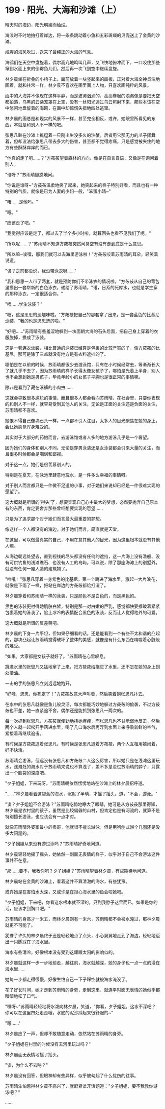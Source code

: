 <link rel="stylesheet" href="../styles/text.css" />
<h1>199 · 阳光、大海和沙滩（上）</h1>

晴天时的海边，阳光明媚而灿烂。

海浪时不时地拍打着岸边，将一条条跳动着小鱼和五彩斑斓的贝壳送上了金黄的沙滩。

咸腥的海风吹过，送来了最纯正的大海的气息。

海鸥们在天空中盘旋着，偶尔高亢地鸣叫几声，又飞快地俯冲而下，一口咬住那些窜到水面上来的倒霉鱼儿们，然后再一次飞到空中继续盘旋。

林夕晨坐在折叠的小椅子上，面前放着一块竖起来的画板，正对着大海全神贯注地画着，就和往常一样，林夕晨不喜欢在画里画上人物，只喜欢画纯粹的风景。

画中的大海并不像现在这样平静，而是波涛汹涌的，高高卷起的浪潮像是要把天空都拍落，乌黑的云朵笼罩在上空，没有一丝阳光透过乌云照射下来，那些本该在空中悠闲地盘旋着的海鸥，在画中却惊慌失措地四处逃窜。

林夕晨的画总是和现实的风景不一样，甚至完全相反，或许，她眼里所看见的东西，本就是和别人不一样的吧。

张思凡趴在沙滩上挑逗着一只刚出生没多久的沙蟹，后者用它那无力的爪子挥舞着，但却没法给张思凡带去多大的伤害，甚至都不觉得疼痛，只是感觉被夹住的地方有些酥酥痒痒的而已。

"他真的走了吧……？"方莜莜望着森林的方向，像是在自言自语，又像是在询问着别人。

"谁呀？"苏雨晴疑惑地问。

"你说是谁呀\~"方莜莜温柔地笑了起来，她笑起来的样子特别好看，而且也有一种特别的气质，就像是已为人妻的少妇一般，"笨蛋小晴\~"

"唔……是他吗。"

"嗯。"

"应该走了吧。"

"我觉得应该是走了，都过去了半个多小时啦，就算回头也看不见我们了呢。"

"所以呢……？"苏雨晴不知道方莜莜突然问莫空有没有走到底是什么意思。

"所以嘛\~诶嘿，那我们就可以去海里游泳啦！"方莜莜咬着苏雨晴的耳朵，轻笑着说道。

"诶？之前都没说，我没带泳衣呀……"

"我和思思一人带了两套，就是预防你们不带泳衣的情况啦。"方莜莜从自己的背包里摸出一套崭新的白色泳衣，递给了苏雨晴，"诺，日系的死库水，也就是学生穿的那种泳衣，一定很适合你。"

"唔……学生泳装？"

"嗯，这是思思的恶趣味啦。"方莜莜把自己的那套拿了出来，是一套蓝色的比基尼泳装，"我的也是思思选的啦。"

"好吧……"苏雨晴有些羞涩地躲到一块面朝大海的石头后面，把自己身上穿着的衣服脱掉，换成了泳装。

这是一套连衣泳装，相比普通的泳装已经算是包裹的比较严实的了，像方莜莜的比基尼，那可是除了三点就没有地方是有衣料遮挡的了。

哪怕是在以前的时候，苏雨晴都很少去游泳馆，只有在小时候经常去，等渐渐长大了就几乎不去了，因为苏雨晴的样子长得太像女孩子了，哪怕是光着上半身，别人也不会想到她是男孩子，毕竟年龄小的女孩子平胸也是很正常的事情嘛。

除非是看到了藏在泳裤的小肉虫……

这就会导致很多尴尬的事情，而且很多人都会看向苏雨晴，在社会里，只要你表现的和别人不一样，就容易受到其他人的关注，无论是正面的关注还是负面的关注，苏雨晴都不喜欢。

她恨不得自己像块石头一样，一点都不引人注目，太多人的目光聚焦在她的身上，会让她感觉浑身难受的。

其实对于大部分的药娘而言，去游泳馆或者人多的地方游泳几乎是一个奢望。

因为她们的身体和别人不同，无论是穿男泳装还是女泳装都会引来大量的关注，而且很多时候都会是嘲讽和鄙视。

对于这一点，她们是很羡慕别人的。

特别是在夏天，在泳池里肆意地玩水，是一件多么幸福的事情呀。

对于别人而言都只是一件微不足道的小事，对于她们来说却已经是一件很难实现的愿望了。

这大概就是所谓的'得失'了，想要实现自己心中最大的梦想，必然要抛弃自己原本有的东西，肯定要舍弃那些曾经想要实现的愿望……

只是为了追求那个对于她们而言最大最重要的梦想。

像这样一个人都没有的海边，对于她们而言，简直就是天堂。

在这里，可以做最真实的自己，不用在意其他人的目光，因为这里根本就没有其他人嘛。

从海边朝远处望去，直到视线的尽头都没有任何的遮挡，这一片海上没有渔船、没有可供钓鱼的浅滩礁石、也没有人工的岛屿，可以说，除了那座海滩上的别墅外，就没有任何一座人造的建筑物了。

"哈吼！"张思凡穿着一身紫色的比基尼，第一个跳进了海水里，激起一大片浪花，就像是下雨了一样，把站在岸边的方莜莜都给打湿了。

林夕晨穿着和苏雨晴一样的泳装，只是颜色不是白色的，而是黑色的。

黑色的泳装更衬得她肌肤白皙，特别是那一对白嫩的巨乳，感觉都快要撑破着紧紧包裹着她的泳装了，脸上冰冷的表情配合黑色的泳装，反而让人觉得格外的可爱。

这大概就是所谓的反差萌吧。

林夕晨的下身一片平坦，但如果仔细看的话，还是能看到一个有些不太和谐的凸起的，那块凸起让苏雨晴觉得破坏了整体的美感，就像是有什么东西在啃噬着心脏般的难受。

"如果，大家都是女孩子就好了。"苏雨晴在心里叹息。

跳进水里的张思凡又猛地窜了上来，把方莜莜给拖进了水里，还不忘在她的身上到处揩油。

一击的手的张思凡立刻远远地跑开，

"好哇，思思，你死定了！"方莜莜故意大声叫着，然后笑着朝张思凡扑去。

在水中的张思凡就像是鱼儿般灵活，每次都能巧妙地躲过方莜莜的偷袭，不过方莜莜也不差，她一直紧追不舍，偶尔还是能抓到张思凡一两次的。

每一次抓到张思凡，方莜莜就使劲地挠她痒痒，而张思凡也不甘示弱地反击，然后两个人就一起松开手落进水里，喝了几口海水后再浮到水面上来呼吸新鲜的空气，紧接着再继续追击。

有时候是方莜莜追着张思凡，有时候是张思凡追着方莜莜，两个人互相用嬉闹着，好不快活。

苏雨晴会游泳，但远没有张思凡和方莜莜二人这么厉害，所以她只是在浅滩这里玩水，浅滩处的海水对于苏雨晴来说也不算浅了，差不多是没过苏雨晴的脖子，只露出一个脑袋的深度吧。

"夕子姐姐，下来玩呀。"苏雨晴朝依然愣愣地站在沙滩上的林夕晨招呼道。

"……"林夕晨看着这碧蓝的海水，沉默了半晌，才摇了摇头，道，"不会，游泳。"

"诶？夕子姐姐不会游泳？"苏雨晴吃惊地睁大了眼睛，她可是从方莜莜那里得知，林夕晨是农村里的孩子，虽然是比较偏僻的山村，但肯定也是有河流的，就算不是特别擅长游泳，也应该会有一点才对。

就像苏雨晴外婆家最小的表哥，他就很不擅长游泳，但是用狗刨式游个几圈还是没多大问题的。

"夕子姐姐从来没有游过泳吗？"苏雨晴好奇地问道。

林夕晨轻轻地摇了摇头，她依然一副面无表情的样子，似乎对于自己不会游泳这件事并不在意。

"那……要不，我教你吧？夕子姐姐？"苏雨晴望着林夕晨，有些期待地问道。

林夕晨站在金黄的沙滩上，看着这并不算清澈的海水，有些犹豫。

或许她是在害怕水太深，又或许是在担心海水里的鱼会咬她吧。

"夕子姐姐，下来吧，你看这水根本就不深的，只到我脖子这里而已，如果是你的话，应该才到胸口吧。"

苏雨晴的身高才一米五，而林夕晨则有一米六，苏雨晴都不会被水淹过，那林夕晨就更不可能了。

犹豫了许久的林夕晨终于还是轻轻地点了点头，小心翼翼地走到了海边，轻轻地迈出一只脚踩在了海水里。

海水有些清冷，好像根本没有受到这耀眼太阳的影响似的。

林夕晨就这样一步一步地前走，越往前，海水就越深，她的身子也一点一点的浸在海水里……

她每一步都走得很慢，好像生怕自己一下子踩空就被海水淹没了。

花了好长时间，她才走到苏雨晴的身旁，走到这里，就连平时面无表情的她似乎都暗暗地松了口气。

"嘿呀\~"苏雨晴轻轻地将水泼向林夕晨，笑道，"你看，夕子姐姐，这水不深吧？你可以在这里四处走走哦，水底的泥沙踩起来很舒服的\~"

"嗯……"

林夕晨应了一声，但却不敢随意走动，依然站在苏雨晴的身旁。

"夕子姐姐在村里的时候没有去河里玩过吗？"

林夕晨面无表情地摇了摇头。

"诶，为什么不去呐？"

林夕晨没有回答，但眼神却有些异样，似乎被勾起了什么忧伤的往事。

苏雨晴生怕惹得林夕晨不高兴了，就赶紧岔开话题道："夕子姐姐，要不我教你游泳吧？"

……
